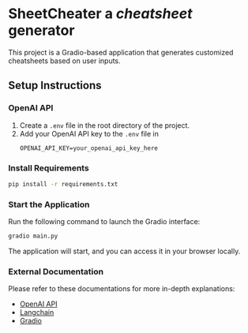 # SheetCheater a _cheatsheet_ generator

This project is a Gradio-based application that generates customized cheatsheets based on user inputs.

## Setup Instructions

### OpenAI API
1. Create a `.env` file in the root directory of the project.
2. Add your OpenAI API key to the `.env` file in
   ```
   OPENAI_API_KEY=your_openai_api_key_here
   ```

### Install Requirements
```bash
pip install -r requirements.txt
```

### Start the Application
Run the following command to launch the Gradio interface:
```bash
gradio main.py
```

The application will start, and you can access it in your browser locally.

### External Documentation
Please refer to these documentations for more in-depth explanations:
- [OpenAI API](https://platform.openai.com/docs/)
- [Langchain](https://python.langchain.com/api_reference/reference.html/)
- [Gradio](https://gradio.app/docs/)

